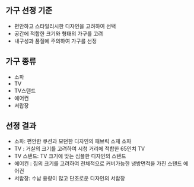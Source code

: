 ## 가구 선정 기준
- 편안하고 스타일리시한 디자인을 고려하여 선택
- 공간에 적합한 크기와 형태의 가구를 고려
- 내구성과 품질에 주의하여 가구를 선정

## 가구 종류
- 소파
- TV
- TV스탠드
- 에어컨
- 서랍장

## 선정 결과
- 소파: 편안한 쿠션과 모던한 디자인의 패브릭 소재 소파
- TV : 거실의 크기를 고려하여 시청 거리에 적합한 65인치 TV
- TV 스탠드: TV 크기에 맞는 심플한 디자인의 스탠드
- 에어컨 : 집의 크기를 고려하여 전체적으로 커버가능한 냉방면적을 가진 스탠드 에어컨
- 서랍장: 수납 용량이 많고 단조로운 디자인의 서랍장
  
